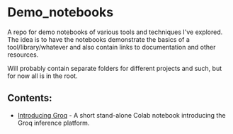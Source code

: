 # Demo_notebooks
A repo for demo notebooks of various tools and techniques I've explored. The idea is to have the notebooks demonstrate the basics of a tool/library/whatever and also contain links to documentation and other resources.

Will probably contain separate folders for different projects and such, but for now all is in the root.

## Contents:

- [Introducing Groq](Groq_demo.ipynb) - A short stand-alone Colab notebook introducing the Groq inference platform.

